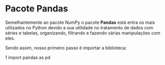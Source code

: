 # Pacote Pandas

Semelhantemente ao pacote NumPy o pacote **Pandas** está entra os mais utilizados no Python devido a sua utilidade no tratamento de dados com séries e tabelas, organizando, filtrando e fazendo várias manipulações com eles. 
 
Sendo assim, nosso primeiro passo é importar a biblioteca:

1
import pandas as pd
